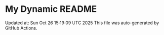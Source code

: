 # My Dynamic README
Updated at: Sun Oct 26 15:19:09 UTC 2025
This file was auto-generated by GitHub Actions.
